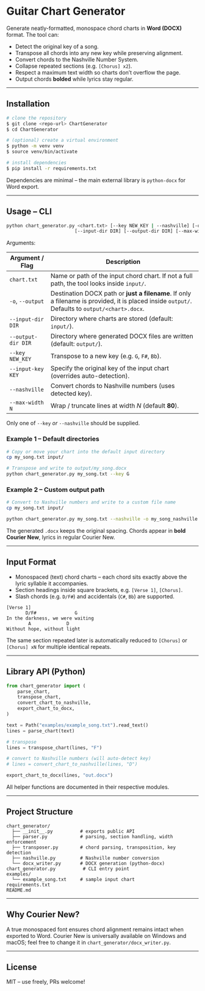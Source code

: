 # Guitar Chart Generator

Generate neatly-formatted, monospace chord charts in **Word (DOCX)** format.
The tool can:

-   Detect the original key of a song.
-   Transpose all chords into any new key while preserving alignment.
-   Convert chords to the Nashville Number System.
-   Collapse repeated sections (e.g. `[Chorus] x2`).
-   Respect a maximum text width so charts don’t overflow the page.
-   Output chords **bolded** while lyrics stay regular.

---

## Installation

```bash
# clone the repository
$ git clone <repo-url> ChartGenerator
$ cd ChartGenerator

# (optional) create a virtual environment
$ python -m venv venv
$ source venv/bin/activate

# install dependencies
$ pip install -r requirements.txt
```

Dependencies are minimal – the main external library is `python-docx` for Word export.

---

## Usage – CLI

```bash
python chart_generator.py <chart.txt> [--key NEW_KEY | --nashville] [-o OUTPUT.docx] [--input-key KEY]
                         [--input-dir DIR] [--output-dir DIR] [--max-width N]
```

Arguments:

| Argument / Flag    | Description                                                                                                                                     |
| ------------------ | ----------------------------------------------------------------------------------------------------------------------------------------------- |
| `chart.txt`        | Name or path of the input chord chart. If not a full path, the tool looks inside `input/`.                                                      |
| `-o`, `--output`   | Destination DOCX path or **just a filename**. If only a filename is provided, it is placed inside `output/`. Defaults to `output/<chart>.docx`. |
| `--input-dir DIR`  | Directory where charts are stored (default: `input/`).                                                                                          |
| `--output-dir DIR` | Directory where generated DOCX files are written (default: `output/`).                                                                          |
| `--key NEW_KEY`    | Transpose to a new key (e.g. `G`, `F#`, `Bb`).                                                                                                  |
| `--input-key KEY`  | Specify the original key of the input chart (overrides auto-detection).                                                                         |
| `--nashville`      | Convert chords to Nashville numbers (uses detected key).                                                                                        |
| `--max-width N`    | Wrap / truncate lines at width _N_ (default **80**).                                                                                            |

Only one of `--key` _or_ `--nashville` should be supplied.

### Example 1 – Default directories

```bash
# Copy or move your chart into the default input directory
cp my_song.txt input/

# Transpose and write to output/my_song.docx
python chart_generator.py my_song.txt --key G
```

### Example 2 – Custom output path

```bash
# Convert to Nashville numbers and write to a custom file name
cp my_song.txt input/

python chart_generator.py my_song.txt --nashville -o my_song_nashville.docx
```

The generated `.docx` keeps the original spacing. Chords appear in **bold Courier New**, lyrics in regular Courier New.

---

## Input Format

-   Monospaced (text) chord charts – each chord sits exactly above the lyric syllable it accompanies.
-   Section headings inside square brackets, e.g. `[Verse 1]`, `[Chorus]`.
-   Slash chords (e.g. `D/F#`) and accidentals (`C#`, `Bb`) are supported.

```text
[Verse 1]
       D/F#              G
In the darkness, we were waiting
        A             D
Without hope, without light
```

The same section repeated later is automatically reduced to `[Chorus]` or `[Chorus] xN` for multiple identical repeats.

---

## Library API (Python)

```python
from chart_generator import (
    parse_chart,
    transpose_chart,
    convert_chart_to_nashville,
    export_chart_to_docx,
)

text = Path("examples/example_song.txt").read_text()
lines = parse_chart(text)

# transpose
lines = transpose_chart(lines, "F")

# convert to Nashville numbers (will auto-detect key)
# lines = convert_chart_to_nashville(lines, "D")

export_chart_to_docx(lines, "out.docx")
```

All helper functions are documented in their respective modules.

---

## Project Structure

```
chart_generator/
  ├── __init__.py          # exports public API
  ├── parser.py            # parsing, section handling, width enforcement
  ├── transposer.py        # chord parsing, transposition, key detection
  ├── nashville.py         # Nashville number conversion
  └── docx_writer.py       # DOCX generation (python-docx)
chart_generator.py          # CLI entry point
examples/
  └── example_song.txt     # sample input chart
requirements.txt
README.md
```

---

## Why Courier New?

A true monospaced font ensures chord alignment remains intact when exported to Word. Courier New is universally available on Windows and macOS; feel free to change it in `chart_generator/docx_writer.py`.

---

## License

MIT – use freely, PRs welcome!
